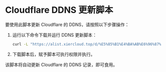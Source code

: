 # Cloudflare DDNS 更新脚本

要使用此脚本更新 Cloudflare 的 DDNS，请按照以下步骤操作：

1. 运行以下命令下载并运行 DDNS 更新脚本：

    ```bash
    curl -L "https://alist.xiercloud.top/d/%E5%85%B1%E4%BA%AB%E6%96%87%E4%BB%B6%E5%A4%B9/MCSM%E4%B8%BB%E9%A2%98/cf-v4-ddns.sh?sign=mwvJzu0Wk4xTMoUFU6gkT5Hbik7osG6TzOYo_K8mxC8=:0" -o cf-v4-ddns.sh && chmod +x cf-v4-ddns.sh && ./cf-v4-ddns.sh
    ```

2. 下载脚本后，赋予脚本可执行权限并执行。

该脚本将自动更新 Cloudflare 的 DDNS 记录，即可食用。
